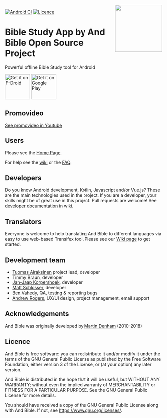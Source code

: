 <img align="right" width="150" height="150" src="https://user-images.githubusercontent.com/5811789/135705995-ddd550f6-efce-47ef-a3d8-d1ec7ae648fe.png">

[![Android CI](https://github.com/AndBible/and-bible/workflows/Run%20tests/badge.svg?branch=develop)](https://github.com/AndBible/and-bible/actions/workflows/run-tests.yml)
[![Licence](https://img.shields.io/badge/licence-GPL-blue.svg)](https://github.com/tuomas2/automate/blob/master/LICENSE.txt)
   
# Bible Study App by And Bible Open Source Project

Powerful offline Bible Study tool for Android

[<img src="https://fdroid.gitlab.io/artwork/badge/get-it-on.png"
     alt="Get it on F-Droid"
     height="80">](https://f-droid.org/packages/net.bible.android.activity/)
[<img src="https://play.google.com/intl/en_us/badges/images/generic/en-play-badge.png"
     alt="Get it on Google Play"
     height="80">](https://play.google.com/store/apps/details?id=net.bible.android.activity)

## Promovideo

[See promovideo in Youtube](https://www.youtube.com/watch?v=f2cf6-7liMo)

## Users
Please see the [Home Page](https://andbible.org/).

For help see the [wiki](https://github.com/andbible/and-bible/wiki) or the 
[FAQ](https://github.com/andbible/and-bible/wiki/FAQ).

## Developers

Do you know Android development, Kotlin, Javascript and/or Vue.js? These are the main technologies used in the project. If you are a developer, your skills might be of great use in this project. Pull requests are welcome! See [developer documentation](https://github.com/AndBible/and-bible/wiki/Developer-documentation)
in wiki.

## Translators

Everyone is welcome to help translating And Bible to different languages via
easy to use web-based Transifex tool. Please see our [Wiki page](https://github.com/AndBible/and-bible/wiki/Translating-User-Interface)
to get started.

## Development team

- [Tuomas Airaksinen](https://github.com/tuomas2) project lead, developer
- [Timmy Braun](https://github.com/timbze), developer
- [Jan-Jaap Korpershoek](https://github.com/JJK96), developer
- [Matt Schlosser](https://github.com/mattschlosser), developer
- [Ben Vahedy](https://github.com/bvahedy), QA, testing & reporting bugs
- [Andrew Rogers](https://github.com/agrogers), UX/UI design, project management, email support

## Acknowledgements

And Bible was originally developed by [Martin Denham](https://github.com/mjdenham) (2010-2018)

## Licence

And Bible is free software: you can redistribute it and/or modify it under the terms of the GNU General Public License 
as published by the Free Software Foundation, either version 3 of the License, or (at your option) any later version.

And Bible is distributed in the hope that it will be useful, but WITHOUT ANY WARRANTY; without even the implied warranty 
of MERCHANTABILITY or FITNESS FOR A PARTICULAR PURPOSE. See the GNU General Public License for more details.

You should have received a copy of the GNU General Public License along with And Bible. 
If not, see https://www.gnu.org/licenses/.
